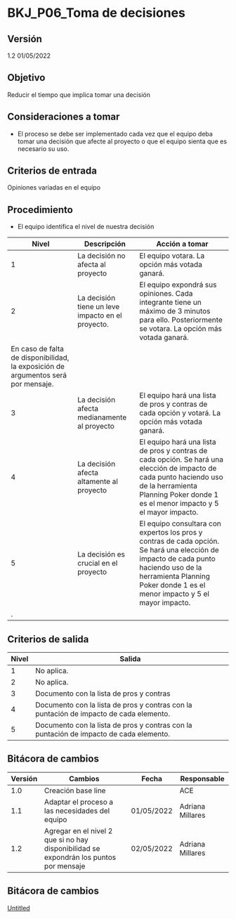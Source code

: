 # BKJ_P06_Toma de decisiones

## Versión

1.2 01/05/2022

## Objetivo

Reducir el tiempo que implica tomar una decisión 

## Consideraciones a tomar

- El proceso se debe ser implementado cada vez que el equipo deba tomar una decisión que afecte al proyecto o que el equipo sienta que es necesario su uso.

## Criterios de entrada

Opiniones variadas en el equipo 

## Procedimiento

- El equipo identifica el nivel de nuestra decisión

| Nivel | Descripción | Acción a tomar |
| --- | --- | --- |
| 1 | La decisión no afecta al proyecto | El equipo votara. La opción más votada ganará. |
| 2 | La decisión tiene un leve impacto en el proyecto. | El equipo expondrá sus opiniones. Cada integrante tiene un máximo de 3 minutos para ello. Posteriormente se votara. La opción más votada ganará.
En caso de falta de disponibilidad, la exposición de argumentos será por mensaje. |
| 3 | La decisión afecta medianamente al proyecto | El equipo hará una lista de pros y contras de cada opción y votará. La opción más votada ganará. |
| 4 | La decisión afecta altamente al proyecto | El equipo hará una lista de pros y contras de cada opción. Se hará una elección de impacto de cada punto haciendo uso de la herramienta Planning Poker donde 1 es el menor impacto y 5 el mayor impacto. |
| 5 | La decisión es crucial en el proyecto  | El equipo consultara con expertos los pros y contras de cada opción. Se hará una elección de impacto de cada punto haciendo uso de la herramienta Planning Poker donde 1 es el menor impacto y 5 el mayor impacto.
. |

## Criterios de salida

| Nivel | Salida |
| --- | --- |
| 1 | No aplica. |
| 2 | No aplica. |
| 3 | Documento con la lista de pros y contras |
| 4 | Documento con la lista de pros y contras con la puntación de impacto de cada elemento.  |
| 5 | Documento con la lista de pros y contras con la puntación de impacto de cada elemento.  |

## Bitácora de cambios

| Versión | Cambios | Fecha | Responsable |
| --- | --- | --- | --- |
| 1.0 | Creación base line |  | ACE |
| 1.1 | Adaptar el proceso a las necesidades del equipo | 01/05/2022 | Adriana Millares |
| 1.2 | Agregar en el nivel 2 que si no hay disponibilidad se expondrán los puntos por mensaje  | 02/05/2022 | Adriana Millares |

## Bitácora de cambios

[Untitled](BKJ_P06_Toma%20de%20decisiones%20e1e5bbb4e08b47f9b6410324c808721f/Untitled%20Database%201f944ac3e3004fc9b9c5d5de4aeae2de.csv)